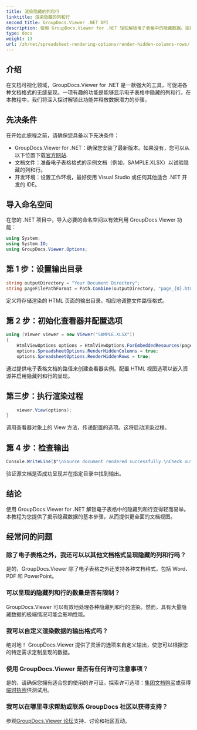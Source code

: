 ```yaml
---
title: 渲染隐藏的列和行
linktitle: 渲染隐藏的列和行
second_title: GroupDocs.Viewer .NET API
description: 使用 GroupDocs.Viewer for .NET 轻松解锁电子表格中的隐藏数据。按照我们的分步指南来揭示隐藏的列和行。
type: docs
weight: 13
url: /zh/net/spreadsheet-rendering-options/render-hidden-columns-rows/
---
```

## 介绍
在文档可视化领域，GroupDocs.Viewer for .NET 是一款强大的工具，可促进各种文档格式的无缝呈现。一项有趣的功能是能够显示电子表格中隐藏的列和行。在本教程中，我们将深入探讨解锁此功能并释放数据潜力的步骤。
## 先决条件
在开始此旅程之前，请确保您具备以下先决条件：
- GroupDocs.Viewer for .NET：确保您安装了最新版本。如果没有，您可以从以下位置下载[官方网站](https://releases.groupdocs.com/viewer/net/).
- 文档文件：准备电子表格格式的示例文档（例如，SAMPLE.XLSX）以试验隐藏的列和行。
- 开发环境：设置工作环境，最好使用 Visual Studio 或任何其他适合 .NET 开发的 IDE。
## 导入命名空间
在您的 .NET 项目中，导入必要的命名空间以有效利用 GroupDocs.Viewer 功能：
```csharp
using System;
using System.IO;
using GroupDocs.Viewer.Options;
```
## 第 1 步：设置输出目录
```csharp
string outputDirectory = "Your Document Directory";
string pageFilePathFormat = Path.Combine(outputDirectory, "page_{0}.html");
```
定义将存储渲染的 HTML 页面的输出目录。相应地调整文件路径格式。
## 第 2 步：初始化查看器并配置选项
```csharp
using (Viewer viewer = new Viewer("SAMPLE.XLSX"))
{
    HtmlViewOptions options = HtmlViewOptions.ForEmbeddedResources(pageFilePathFormat);
    options.SpreadsheetOptions.RenderHiddenColumns = true;
    options.SpreadsheetOptions.RenderHiddenRows = true;
```
通过提供电子表格文档的路径来创建查看器实例。配置 HTML 视图选项以嵌入资源并启用隐藏列和行的呈现。
## 第三步：执行渲染过程
```csharp
    viewer.View(options);
}
```
调用查看器对象上的 View 方法，传递配置的选项。这将启动渲染过程。
## 第 4 步：检查输出
```csharp
Console.WriteLine($"\nSource document rendered successfully.\nCheck output in {outputDirectory}.");
```
验证源文档是否成功呈现并在指定目录中找到输出。
## 结论
使用 GroupDocs.Viewer for .NET 解锁电子表格中的隐藏列和行变得轻而易举。本教程为您提供了揭示隐藏数据的基本步骤，从而提供更全面的文档视图。
## 经常问的问题
### 除了电子表格之外，我还可以以其他文档格式呈现隐藏的列和行吗？
是的，GroupDocs.Viewer 除了电子表格之外还支持各种文档格式，包括 Word、PDF 和 PowerPoint。
### 可以呈现的隐藏列和行的数量是否有限制？
GroupDocs.Viewer 可以有效地处理各种隐藏列和行的渲染。然而，具有大量隐藏数据的极端情况可能会影响性能。
### 我可以自定义渲染数据的输出格式吗？
绝对地！ GroupDocs.Viewer 提供了灵活的选项来自定义输出，使您可以根据您的特定需求定制呈现的数据。
### 使用 GroupDocs.Viewer 是否有任何许可注意事项？
是的，请确保您拥有适合您的使用的许可证。探索许可选项：[集团文档购买](https://purchase.groupdocs.com/buy)或获得[临时执照](https://purchase.groupdocs.com/temporary-license/)供测试用。
### 我可以在哪里寻求帮助或联系 GroupDocs 社区以获得支持？
参观[GroupDocs.Viewer 论坛](https://forum.groupdocs.com/c/viewer/9)支持、讨论和社区互动。